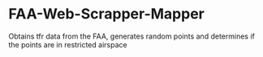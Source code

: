 # FAA-Web-Scrapper-Mapper
Obtains tfr data from the FAA, generates random points and determines if the points are in restricted airspace
